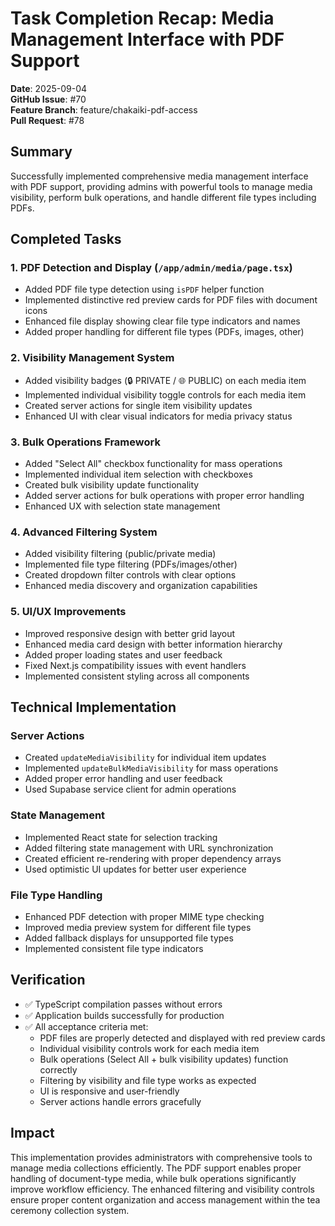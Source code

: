 # Task Completion Recap: Media Management Interface with PDF Support

**Date**: 2025-09-04  
**GitHub Issue**: #70  
**Feature Branch**: feature/chakaiki-pdf-access  
**Pull Request**: #78

## Summary

Successfully implemented comprehensive media management interface with PDF support, providing admins with powerful tools to manage media visibility, perform bulk operations, and handle different file types including PDFs.

## Completed Tasks

### 1. PDF Detection and Display (`/app/admin/media/page.tsx`)
- Added PDF file type detection using `isPDF` helper function
- Implemented distinctive red preview cards for PDF files with document icons
- Enhanced file display showing clear file type indicators and names
- Added proper handling for different file types (PDFs, images, other)

### 2. Visibility Management System
- Added visibility badges (🔒 PRIVATE / 🌐 PUBLIC) on each media item
- Implemented individual visibility toggle controls for each media item
- Created server actions for single item visibility updates
- Enhanced UI with clear visual indicators for media privacy status

### 3. Bulk Operations Framework
- Added "Select All" checkbox functionality for mass operations
- Implemented individual item selection with checkboxes
- Created bulk visibility update functionality
- Added server actions for bulk operations with proper error handling
- Enhanced UX with selection state management

### 4. Advanced Filtering System
- Added visibility filtering (public/private media)
- Implemented file type filtering (PDFs/images/other)
- Created dropdown filter controls with clear options
- Enhanced media discovery and organization capabilities

### 5. UI/UX Improvements
- Improved responsive design with better grid layout
- Enhanced media card design with better information hierarchy
- Added proper loading states and user feedback
- Fixed Next.js compatibility issues with event handlers
- Implemented consistent styling across all components

## Technical Implementation

### Server Actions
- Created `updateMediaVisibility` for individual item updates
- Implemented `updateBulkMediaVisibility` for mass operations
- Added proper error handling and user feedback
- Used Supabase service client for admin operations

### State Management
- Implemented React state for selection tracking
- Added filtering state management with URL synchronization
- Created efficient re-rendering with proper dependency arrays
- Used optimistic UI updates for better user experience

### File Type Handling
- Enhanced PDF detection with proper MIME type checking
- Improved media preview system for different file types
- Added fallback displays for unsupported file types
- Implemented consistent file type indicators

## Verification

- ✅ TypeScript compilation passes without errors
- ✅ Application builds successfully for production
- ✅ All acceptance criteria met:
  - PDF files are properly detected and displayed with red preview cards
  - Individual visibility controls work for each media item
  - Bulk operations (Select All + bulk visibility updates) function correctly
  - Filtering by visibility and file type works as expected
  - UI is responsive and user-friendly
  - Server actions handle errors gracefully

## Impact

This implementation provides administrators with comprehensive tools to manage media collections efficiently. The PDF support enables proper handling of document-type media, while bulk operations significantly improve workflow efficiency. The enhanced filtering and visibility controls ensure proper content organization and access management within the tea ceremony collection system.